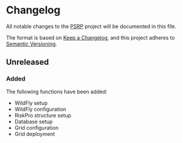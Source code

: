 # Changelog
All notable changes to the [PSRP](https://github.com/Akaizoku/PSTR) project will be documented in this file.

The format is based on [Keep a Changelog](https://keepachangelog.com/en/1.0.0/),
and this project adheres to [Semantic Versioning](https://semver.org/spec/v2.0.0.html).

## Unreleased

### Added
The following functions have been added:
-   WildFly setup
-   WildFly configuration
-   RiskPro structure setup
-   Database setup
-   Grid configuration
-   Grid deployment
